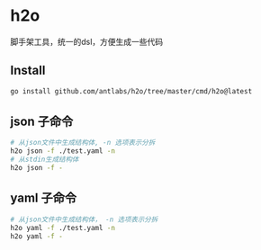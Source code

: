 # h2o
脚手架工具，统一的dsl，方便生成一些代码

## Install
```bash
go install github.com/antlabs/h2o/tree/master/cmd/h2o@latest
```

## json 子命令
```bash
# 从json文件中生成结构体, -n 选项表示分拆
h2o json -f ./test.yaml -n
# 从stdin生成结构体
h2o json -f -
```
## yaml 子命令
```bash
# 从json文件中生成结构体， -n 选项表示分拆
h2o yaml -f ./test.yaml -n
h2o yaml -f -
```
